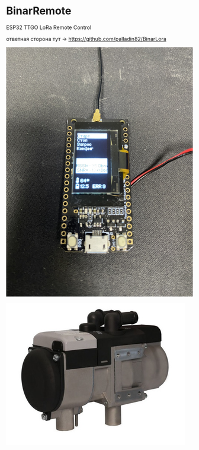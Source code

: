 # BinarRemote

ESP32 TTGO LoRa Remote Control


ответная сторона тут -> https://github.com/palladin82/BinarLora

![img1](img/LoraRemote.jpg)

![img2](img/binar.jpg)

